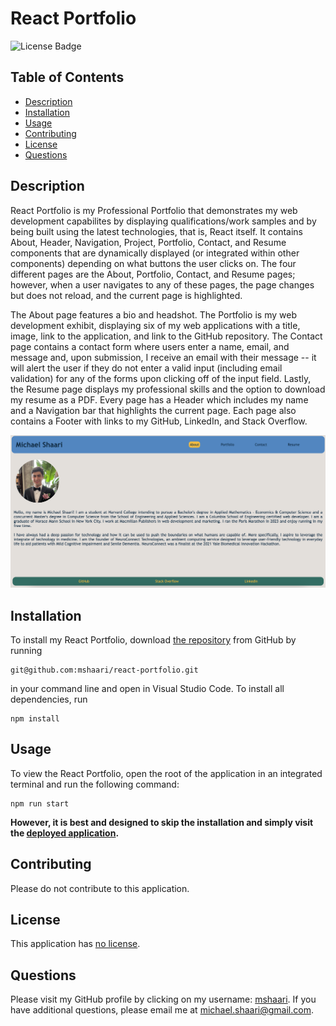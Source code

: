 # React Portfolio
  
![License Badge](https://img.shields.io/badge/license-no%20license-blue)

## Table of Contents
* [Description](#description)
* [Installation](#installation)
* [Usage](#usage)
* [Contributing](#contributing)
* [License](#license)
* [Questions](#questions)

## Description
React Portfolio is my Professional Portfolio that demonstrates my web development capabilites by displaying qualifications/work samples and by being built using the latest technologies, that is, React itself. It contains About, Header, Navigation, Project, Portfolio, Contact, and Resume components that are dynamically displayed (or integrated within other components) depending on what buttons the user clicks on. The four different pages are the About, Portfolio, Contact, and Resume pages; however, when a user navigates to any of these pages, the page changes but does not reload, and the current page is highlighted. 

The About page features a bio and headshot. The Portfolio is my web development exhibit, displaying six of my web applications with a title, image, link to the application, and link to the GitHub repository. The Contact page contains a contact form where users enter a name, email, and message and, upon submission, I receive an email with their message -- it will alert the user if they do not enter a valid input (including email validation) for any of the forms upon clicking off of the input field. Lastly, the Resume page displays my professional skills and the option to download my resume as a PDF. Every page has a Header which includes my name and a Navigation bar that highlights the current page. Each page also contains a Footer with links to my GitHub, LinkedIn, and Stack Overflow. 

![](Assets/Screenshot.png)

## Installation
To install my React Portfolio, download [the repository](https://github.com/mshaari/react-portfolio) from GitHub by running
```
git@github.com:mshaari/react-portfolio.git
```
in your command line and open in Visual Studio Code. To install all dependencies, run
 
```
npm install
```

## Usage
To view the React Portfolio, open the root of the application in an integrated terminal and run the following command:
```
npm run start
``` 
**However, it is best and designed to skip the installation and simply visit the [deployed application](https://mshaari.github.io/react-portfolio/).**

## Contributing
Please do not contribute to this application.

## License
This application has [no license](https://choosealicense.com/no-permission).

## Questions
Please visit my GitHub profile by clicking on my username: [mshaari](https://github.com/mshaari). If you have additional questions, please email me at michael.shaari@gmail.com.